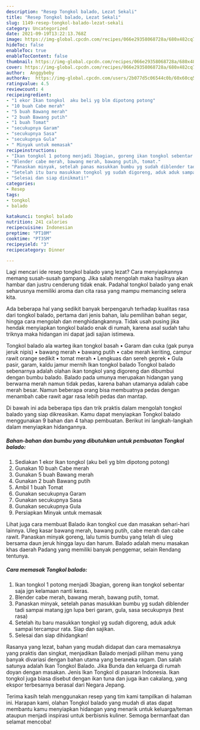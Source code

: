```yaml
---
description: "Resep Tongkol balado, Lezat Sekali"
title: "Resep Tongkol balado, Lezat Sekali"
slug: 1149-resep-tongkol-balado-lezat-sekali
category: Uncategorized
date: 2021-09-19T13:22:13.768Z
image: https://img-global.cpcdn.com/recipes/066e29358068728a/680x482cq70/tongkol-balado-foto-resep-utama.jpg
hideToc: false
enableToc: true
enableTocContent: false
thumbnail: https://img-global.cpcdn.com/recipes/066e29358068728a/680x482cq70/tongkol-balado-foto-resep-utama.jpg
cover: https://img-global.cpcdn.com/recipes/066e29358068728a/680x482cq70/tongkol-balado-foto-resep-utama.jpg
author:  Anggybeby
authorAv:  https://img-global.cpcdn.com/users/2b077d5c06544c0b/60x60cq50/avatar.jpg
ratingvalue: 4.5
reviewcount: 4
recipeingredient:
- "1 ekor Ikan tongkol  aku beli yg blm dipotong potong"
- "10 buah Cabe merah"
- "5 buah Bawang merah"
- "2 buah Bawang putih"
- "1 buah Tomat"
- "secukupnya Garam"
- "secukupnya Sasa"
- "secukupnya Gula"
- " Minyak untuk memasak"
recipeinstructions:
- "Ikan tongkol 1 potong menjadi 3bagian, goreng ikan tongkol sebentar saja jgn kelamaan nanti keras."
- "Blender cabe merah, bawang merah, bawang putih, tomat."
- "Panaskan minyak, setelah panas masukkan bumbu yg sudah diblender tadi sampai matang jgn lupa beri garam, gula, sasa secukupnya (test rasa)"
- "Setelah itu baru masukkan tongkol yg sudah digoreng, aduk aduk sampai tercampur rata. Siap dan sajikan."
- "Selesai dan siap dinikmati!"
categories:
- Resep
tags:
- tongkol
- balado

katakunci: tongkol balado 
nutrition: 241 calories
recipecuisine: Indonesian
preptime: "PT10M"
cooktime: "PT35M"
recipeyield: "3"
recipecategory: Dinner

---
```



Lagi mencari ide resep tongkol balado yang lezat? Cara menyiapkannya memang susah-susah gampang. Jika salah mengolah maka hasilnya akan hambar dan justru cenderung tidak enak. Padahal tongkol balado yang enak seharusnya memiliki aroma dan cita rasa yang mampu memancing selera kita.


Ada beberapa hal yang sedikit banyak berpengaruh terhadap kualitas rasa dari tongkol balado, pertama dari jenis bahan, lalu pemilihan bahan segar, hingga cara mengolah dan menghidangkannya. Tidak usah pusing jika hendak menyiapkan tongkol balado enak di rumah, karena asal sudah tahu triknya maka hidangan ini dapat jadi sajian istimewa.

Tongkol balado ala warteg ikan tongkol basah • Garam dan cuka (gak punya jeruk nipis) • bawang merah • bawang putih • cabe merah keriting, campur rawit orange sedikit • tomat merah • Lengkuas dan sereh geprek • Gula pasir, garam, kaldu jamur mernih Ikan tongkol balado Tongkol balado sebenarnya adalah olahan ikan tongkol yang digoreng dan dibumbui dengan bumbu balado. Balado pada umunya merupakan hidangan yang berwarna merah namun tidak pedas, karena bahan utamanya adalah cabe merah besar. Namun beberapa orang bisa membuatnya pedas dengan menambah cabe rawit agar rasa lebih pedas dan mantap.


Di bawah ini ada beberapa tips dan trik praktis dalam mengolah tongkol balado yang siap dikreasikan. Kamu dapat menyiapkan Tongkol balado menggunakan 9 bahan dan 4 tahap pembuatan. Berikut ini langkah-langkah dalam menyiapkan hidangannya.

<!--inarticleads1-->

##### Bahan-bahan dan bumbu yang dibutuhkan untuk pembuatan Tongkol balado:

1. Sediakan 1 ekor Ikan tongkol  (aku beli yg blm dipotong potong)
1. Gunakan 10 buah Cabe merah
1. Gunakan 5 buah Bawang merah
1. Gunakan 2 buah Bawang putih
1. Ambil 1 buah Tomat
1. Gunakan secukupnya Garam
1. Gunakan secukupnya Sasa
1. Gunakan secukupnya Gula
1. Persiapkan  Minyak untuk memasak


Lihat juga cara membuat Balado ikan tongkol cue dan masakan sehari-hari lainnya. Uleg kasar bawang merah, bawang putih, cabe merah dan cabe rawit. Panaskan minyak goreng, lalu tumis bumbu yang telah di uleg bersama daun jeruk hingga layu dan harum. Balado adalah menu masakan khas daerah Padang yang memiliki banyak penggemar, selain Rendang tentunya. 

<!--inarticleads2-->

##### Cara memasak Tongkol balado:

1. Ikan tongkol 1 potong menjadi 3bagian, goreng ikan tongkol sebentar saja jgn kelamaan nanti keras.
1. Blender cabe merah, bawang merah, bawang putih, tomat.
1. Panaskan minyak, setelah panas masukkan bumbu yg sudah diblender tadi sampai matang jgn lupa beri garam, gula, sasa secukupnya (test rasa)
1. Setelah itu baru masukkan tongkol yg sudah digoreng, aduk aduk sampai tercampur rata. Siap dan sajikan.
1. Selesai dan siap dihidangkan!

Rasanya yang lezat, bahan yang mudah didapat dan cara memasaknya yang praktis dan singkat, menjadikan Balado menjadi pilihan menu yang banyak divariasi dengan bahan utama yang beraneka ragam. Dan salah satunya adalah Ikan Tongkol Balado. Jika Bunda dan keluarga di rumah doyan dengan masakan. Jenis Ikan Tongkol di pasaran Indonesia. Ikan tongkol juga biasa disebut dengan ikan tuna dan juga ikan cakalang, yang ekspor terbesarnya berasal dari Negara Jepang. 

Terima kasih telah menggunakan resep yang tim kami tampilkan di halaman ini. Harapan kami, olahan Tongkol balado yang mudah di atas dapat membantu kamu menyiapkan hidangan yang menarik untuk keluarga/teman ataupun menjadi inspirasi untuk berbisnis kuliner. Semoga bermanfaat dan selamat mencoba!
